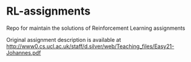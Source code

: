 # RL-assignments
Repo for maintain the solutions of Reinforcement Learning assignments

Original assignment description is available at http://www0.cs.ucl.ac.uk/staff/d.silver/web/Teaching_files/Easy21-Johannes.pdf
